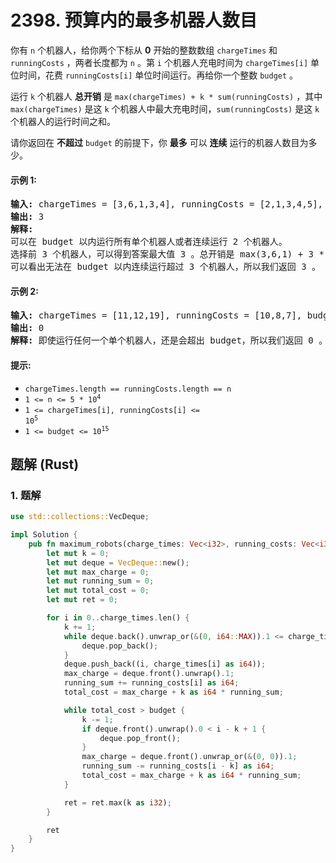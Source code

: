 # 2398. 预算内的最多机器人数目
你有 `n` 个机器人，给你两个下标从 **0** 开始的整数数组 `chargeTimes` 和 `runningCosts` ，两者长度都为 `n` 。第 `i` 个机器人充电时间为 `chargeTimes[i]` 单位时间，花费 `runningCosts[i]` 单位时间运行。再给你一个整数 `budget` 。

运行 `k` 个机器人 **总开销** 是 `max(chargeTimes) + k * sum(runningCosts)` ，其中 `max(chargeTimes)` 是这 `k` 个机器人中最大充电时间，`sum(runningCosts)` 是这 `k` 个机器人的运行时间之和。

请你返回在 **不超过** `budget` 的前提下，你 **最多** 可以 **连续** 运行的机器人数目为多少。

#### 示例 1:
<pre>
<strong>输入:</strong> chargeTimes = [3,6,1,3,4], runningCosts = [2,1,3,4,5], budget = 25
<strong>输出:</strong> 3
<strong>解释:</strong>
可以在 budget 以内运行所有单个机器人或者连续运行 2 个机器人。
选择前 3 个机器人，可以得到答案最大值 3 。总开销是 max(3,6,1) + 3 * sum(2,1,3) = 6 + 3 * 6 = 24 ，小于 25 。
可以看出无法在 budget 以内连续运行超过 3 个机器人，所以我们返回 3 。
</pre>

#### 示例 2:
<pre>
<strong>输入:</strong> chargeTimes = [11,12,19], runningCosts = [10,8,7], budget = 19
<strong>输出:</strong> 0
<strong>解释:</strong> 即使运行任何一个单个机器人，还是会超出 budget，所以我们返回 0 。
</pre>

#### 提示:
* `chargeTimes.length == runningCosts.length == n`
* <code>1 <= n <= 5 * 10<sup>4</sup></code>
* <code>1 <= chargeTimes[i], runningCosts[i] <= 10<sup>5</sup></code>
* <code>1 <= budget <= 10<sup>15</sup></code>

## 题解 (Rust)

### 1. 题解
```Rust
use std::collections::VecDeque;

impl Solution {
    pub fn maximum_robots(charge_times: Vec<i32>, running_costs: Vec<i32>, budget: i64) -> i32 {
        let mut k = 0;
        let mut deque = VecDeque::new();
        let mut max_charge = 0;
        let mut running_sum = 0;
        let mut total_cost = 0;
        let mut ret = 0;

        for i in 0..charge_times.len() {
            k += 1;
            while deque.back().unwrap_or(&(0, i64::MAX)).1 <= charge_times[i] as i64 {
                deque.pop_back();
            }
            deque.push_back((i, charge_times[i] as i64));
            max_charge = deque.front().unwrap().1;
            running_sum += running_costs[i] as i64;
            total_cost = max_charge + k as i64 * running_sum;

            while total_cost > budget {
                k -= 1;
                if deque.front().unwrap().0 < i - k + 1 {
                    deque.pop_front();
                }
                max_charge = deque.front().unwrap_or(&(0, 0)).1;
                running_sum -= running_costs[i - k] as i64;
                total_cost = max_charge + k as i64 * running_sum;
            }

            ret = ret.max(k as i32);
        }

        ret
    }
}
```
